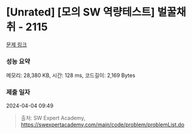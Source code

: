 # [Unrated] [모의 SW 역량테스트] 벌꿀채취 - 2115 

[문제 링크](https://swexpertacademy.com/main/code/problem/problemDetail.do?contestProbId=AV5V4A46AdIDFAWu) 

### 성능 요약

메모리: 28,380 KB, 시간: 128 ms, 코드길이: 2,169 Bytes

### 제출 일자

2024-04-04 09:49



> 출처: SW Expert Academy, https://swexpertacademy.com/main/code/problem/problemList.do